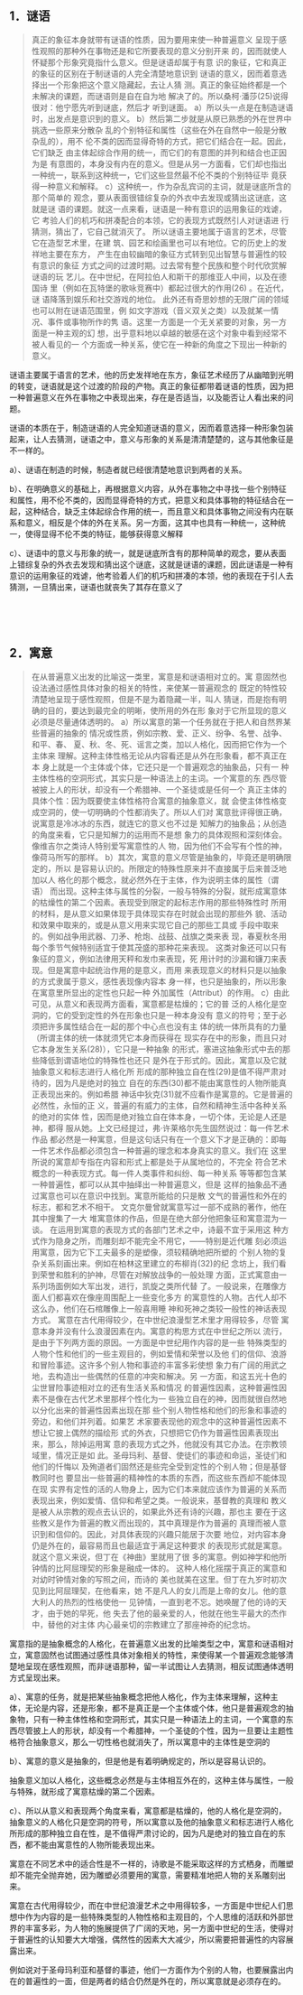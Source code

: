 <h2>1．谜语</h2><blockquote data-pid="Y2ur9_gl">真正的象征本⾝就带有谜语的性质，因为要⽤来使⼀种普遍意义 呈现于感性观照的那种外在事物还是和它所要表现的意义分别开来 的，因⽽就使⼈怀疑那个形象究竟指什么意义。但是谜语却属于有意 识的象征，它和真正的象征的区别在于制谜语的⼈完全清楚地意识到 谜语的意义，因⽽着意选择出⼀个形象把这个意义隐藏起，去让⼈猜 测。真正的象征始终都是⼀个未解决的课题，⽽谜语则是⾃在⾃为地 解决了的。所以桑柯·潘莎(25)说得很对：他宁愿先听到谜底，然后才 听到谜⾯。 a）所以头⼀点是在制造谜语时，出发点是意识到的意义。 b）然后第⼆步就是从原已熟悉的外在世界中挑选⼀些原来分散杂 乱的个别特征和属性（这些在外在⾃然中⼀般是分散杂乱的），⽤不 伦不类的因⽽显得奇特的⽅式，把它们结合在⼀起。因此，它们缺乏 由主体起综合作⽤的统⼀，⽽它们的有意图的并列和结合也正因为是 有意图的，本⾝没有内在的意义。但是从另⼀⽅⾯看，它们却也指出 ⼀种统⼀，联系到这种统⼀，它们这些显然最不伦不类的个别特征毕 竟获得⼀种意义和解释。 c）这种统⼀，作为杂乱宾词的主词，就是谜底所含的那个简单的 观念，要从表⾯很错综复杂的外⾐中去发现或猜出这谜底，这就是谜 语的课题。就这⼀点来看，谜语是⼀种有意识的运⽤象征的戏谑，它 考验⼈们的机巧和拼凑配合的本领，它的表现⽅式既然引⼈对谜语进 ⾏猜测，猜出了，它⾃⼰就消灭了。 所以谜语主要地属于语⾔的艺术，尽管它在造型艺术⾥，在建 筑、园艺和绘画⾥也可以有地位。它的历史上的发祥地主要在东⽅， 产⽣在由较幽暗的象征⽅式转到⻅出智慧与普遍性的较有意识的象征 ⽅式之间的过渡时期。过去常有整个⺠族和整个时代欣赏解谜语的玩 艺⼉。在中世纪，在阿拉伯⼈和斯⼲的那维亚⼈中间，以及在德国诗 ⾥（例如在⽡特堡的歌咏竞赛中）都起过很⼤的作⽤(26) 。在近代，谜 语降落到娱乐和社交游戏的地位。 此外还有奇思妙想的⽆限⼴阔的领域也可以附在谜语范围⾥，例 如⽂字游戏（⾳义双关之类）以及就某⼀情况、事件或事物所作的隽 语。这⾥⼀⽅⾯是⼀个⽆关紧要的对象，另⼀⽅⾯是⼀种主观的幻 想，出乎意料地以卓越的敏感在这个对象中看到经常不被⼈看⻅的⼀ 个⽅⾯或⼀种关系，使它在⼀种新的⾓度之下现出⼀种新的意义。</blockquote><p data-pid="NhqnRHse">谜语主要属于语言的艺术，他的历史发祥地在东方，象征艺术经历了从幽暗到光明的转变，谜语就是这个过渡的阶段的产物。真正的象征都带着谜语的性质，因为把一种普遍意义在外在事物之中表现出来，存在是否适当，以及能否让人看出来的问题。</p><p data-pid="_ozTzMjp">谜语的本质在于，制造谜语的人完全知道谜语的意义，因而着意选择一种形象包装起来，让人去猜测，谜语之中，意义与形象的关系是清清楚楚的，这与其他象征是不一样的。</p><p data-pid="B4i2olTP">a）、谜语在制造的时候，制造者就已经很清楚地意识到两者的关系。</p><p data-pid="u7GeuH4-">b）、在明确意义的基础上，再根据意义内容，从外在事物之中寻找一些个别特征和属性，用不伦不类的，因而显得奇特的方式，把意义和具体事物的特征结合在一起，这种结合，缺乏主体起综合作用的统一，而且意义和具体事物之间没有内在联系和意义，相反是个体的外在关系。另一方面，这其中也具有一种统一，这种统一，使得显得不伦不类的特征，能够获得意义解释</p><p data-pid="CRln1tBw">c）、谜语中的意义与形象的统一，就是谜底所含有的那种简单的观念，要从表面上错综复杂的外衣去发现和猜出这个谜底，这就是谜语的课题，因此谜语是一种有意识的运用象征的戏谑，他考验着人们的机巧和拼凑的本领，他的表现在于引人去猜测，一旦猜出来，谜语也就丧失了其存在意义了</p><p><br></p><p><br></p><h2>2．寓意</h2><blockquote data-pid="hqx9VhL1">在从普遍意义出发的⽐喻这⼀类⾥，寓意是和谜语相对⽴的。寓 意固然也设法通过感性具体对象的相关的特性，来使某⼀普遍观念的 既定的特性较清楚地呈现于感性观照，但是不是为着隐藏⼀半，叫⼈ 猜谜，⽽是抱有明确的⽬的，要达到最完全的明晰，使所⽤的外在形 象对于它所显现的意义必须是尽量通体透明的。 a）所以寓意的第⼀个任务就在于把⼈和⾃然界某些普遍的抽象的 情况或性质，例如宗教、爱、正义、纷争、名誉、战争、和平、春、 夏、秋、冬、死、谣⾔之类，加以⼈格化，因⽽把它作为⼀个主体来 理解。这种主体性格⽆论从内容看还是从外在形象看，都不真正在本 ⾝上就是⼀个主体或个体，它还只是⼀个普遍观念的抽象品，只有⼀ 种主体性格的空洞形式，其实只是⼀种语法上的主词。⼀个寓意的东 ⻄尽管被披上⼈的形状，却没有⼀个希腊神、⼀个圣徒或是任何⼀个 真正主体的具体个性：因为既要使主体性格符合寓意的抽象意义，就 会使主体性格变成空洞的，使⼀切明确的个性都消失了。所以⼈们对 寓意批评得很正确，说寓意是冷冰冰的东⻄，就连它的意义也不过是 知解⼒的抽象品；从创造的⾓度来看，它只是知解⼒的运⽤⽽不是想 象⼒的具体观照和深刻体会。像维吉尔之类诗⼈特别爱写寓意性的⼈ 物，因为他们不会写有个性的神，像荷⻢所写的那样。 b）其次，寓意的意义尽管是抽象的，毕竟还是明确限定的，所以 是容易认识的。所限定的特殊性原来并不直接属于后来普泛地加以⼈ 格化的那个概念，就必然外在于主体，作为说明主体的属性（谓语） ⽽出现。这种主体与属性的分裂，⼀般与特殊的分裂，就形成寓意体 的枯燥性的第⼆个因素。表现受到限定的起标志作⽤的那些特殊性时 所⽤的材料，是从意义如果体现于具体现实存在时就会出现的那些外 貌、活动和效果中取来的，或是从意义⽤来实现它⾃⼰的那些⼯具或 ⼿段中取来的。例如战争⽤武器、⼑⽭、枪炮、战⿎、战旗之类来表 现，春夏秋冬⽤每个季节⽓候特别适宜于使其茂盛的那种花来表现。 这类对象还可以只有象征的意义，例如法律⽤天秤和发⼱来表现，死 ⽤计时的沙漏和镰⼑来表现。但是寓意中起统治作⽤的是意义，⽽⽤ 来表现意义的材料只是以抽象的⽅式⾪属于意义，感性表现像内容本 ⾝⼀样，也只是抽象的，所以形象在寓意⾥所显出的定性也只起⼀种 外加属性（Attribut）的作⽤。 c）由此可⻅，从意义和表现两⽅⾯看，寓意都是枯燥的；它的普 泛的⼈格化是空洞的，它的受到定性的外在形象也只是⼀种本⾝没有 意义的符号；⾄于必须把许多属性结合在⼀起的那个中⼼点也没有主 体的统⼀体所具有的⼒量（所谓主体的统⼀体就须凭它本⾝⽽获得在 现实存在中的形象，⽽且只对它本⾝发⽣关系(28)），它只是⼀种抽象 的形式，塞进这抽象形式中去的那些降低到谓语地位的特殊性也还只 是外在于形式的。因此，寓意以及它就抽象意义和标志进⾏⼈格化所 形成的那种独⽴⾃在性(29)是值不得严肃对待的，因为凡是绝对的独⽴ ⾃在的东⻄(30)都不能由寓意性的⼈物所能真正表现出来的。例如希腊 神话中狄克(31)就不应看作是寓意的。它是普遍的必然性，永恒的正 义，普遍的有威⼒的主体，⾃然和精神⽣活中各种关系的绝对的实体 性，因⽽是绝对独⽴⾃在体本⾝，⼀切个体，⽆论是⼈还是神，都得 服从她。上⽂已经提过，弗·许莱格尔先⽣固然说过：每⼀件艺术作品 都必然是⼀种寓意，但是这句话只有在⼀个意义下才是正确的：即每 ⼀件艺术作品都必须包含⼀种普遍的理念和本⾝真实的意义。我们在 这⾥所说的寓意却专指在内容和形式上都是处于从属地位的，不完全 符合艺术概念的⼀种表现⽅式。每⼀件⼈类事件和纠纷、每⼀种关系 等等都包含某⼀种普遍性，都可以从其中抽绎出⼀种普遍意义，但是 这样的抽象品不通过寓意也可以在意识中找到。寓意所能给的只是散 ⽂⽓的普遍性和外在的标志，都和艺术不相⼲。 ⽂克尔曼曾就寓意写过⼀部不成熟的著作，他在其中搜集了⼀⼤ 堆寓意体的作品，但是在绝⼤部分他把象征和寓意混为⼀谈。 在运⽤到寓意的表现⽅式的各部门艺术之中，诗最不宜于采⽤这 种⽅式作为隐⾝之所，⽽雕刻却不能完全不⽤它，——特别是近代雕 刻必须运⽤寓意，因为它下⼯夫最多的是塑像，须较精确地把所塑的 个别⼈物的复杂关系刻画出来。例如在柏林这⾥建⽴的布柳肖(32)的纪 念坊上，我们看到荣誉和胜利的护神，尽管在对解放战争的⼀般处理 ⽅⾯，正式寓意由⼀系列场⾯例如⼤军出发，进⾏，凯旋之类所代替 了。⼀般说来，在雕像⽅⾯⼈们都喜欢在像座周围配上⼀些变化多⽅ 的寓意性的⼈物。古代⼈却不这么办，他们在⽯棺雕像上⼀般喜⽤睡 神和死神之类较⼀般性的神话表现⽅式。 寓意在古代⽤得较少，在中世纪浪漫型艺术⾥才⽤得较多，尽管 寓意本⾝并没有什么浪漫因素在内。寓意的构思⽅式在中世纪之所以 流⾏，是由于下列两⽅⾯的原因。⼀⽅⾯是中世纪⽤作内容的是⼀些 特殊类型的⼈物个性和他们的⼀些主观⽬的，例如爱情和荣誉以及他 们的信仰、浪游和冒险事迹。这许多个别⼈物和事迹的丰富多彩使想 象⼒有⼴阔的⽤武之地，去构造出⼀些偶然的任意的冲突和解决。另 ⼀⽅⾯，和这五光⼗⾊的尘世冒险事迹相对⽴的还有⽣活关系和情况 的普遍性因素，这种普遍性因素不是像在古代艺术⾥那样个性化为⼀ 些独⽴⾃在的神，因⽽就很⾃然地以分化出来的普遍性因素出现在那 些个别⼈物性格和他们的形象和事迹的旁边，和他们并列着。如果艺 术家要表现他的观念中的这种普遍性因素不想让它披上偶然的描绘形 式的外⾐，只想把它仍作为普遍性因素表现出来，那么，除掉运⽤寓 意的表现⽅式之外，他就没有其它办法。在宗教领域⾥，情况正是如 此。圣⺟玛利、基督、使徒们的事迹和命运，圣徒们和他们的忏悔以 及殉道者们固然还是些完全受到定性的个别⼈物；但是基督教同时也 要显出⼀些普遍的精神性的本质的东⻄，⽽这些东⻄却不能体现在现 实界有定性的活的⼈物⾝上，因为它们本来就应该作为普遍的关系⽽ 表现出来，例如爱情、信仰和希望之类。⼀般说来，基督教的真理和 教义是被⼈从宗教的观点去认识的，如果此外还有诗的兴趣，那也主 要在于这些教义是作为普遍的教义⽽出现的，其中真理是作为普遍的 真理⽽被⼈意识到和信仰的。因此，对具体表现的兴趣只能居于次要 地位，对内容本⾝仍是外在的，最容易⽽且也最适宜于满⾜这种要求 的表现形式就是寓意。就这个意义来说，但丁在《神曲》⾥就⽤了很 多的寓意。例如神学和他所钟情的⽐阿屈理契的形象是融成⼀体的。 这种⼈格化摇摆于真正的寓意和对幼时钟情对象的写照之间，⽽诗的 美也就美在这⾥。但丁在九岁时初次⻅到⽐阿屈理契，在他看来，她 不是凡⼈的⼥⼉⽽是上帝的⼥⼉。他的意⼤利⼈的热烈的性格使他⼀ ⻅钟情，⼀直到⽼不忘。她唤醒了他的诗的天才，由于她的早死，他 失去了他的最亲爱的⼈，他就在他⽣平最⼤的杰作中，替他的对主体 内⼼最亲切的宗教建⽴了那座神奇的纪念坊。</blockquote><p data-pid="mOOuvGdr">寓意指的是抽象概念的人格化，在普遍意义出发的比喻类型之中，寓意和谜语相对立，寓意固然也试图通过感性具体对象相关的特性，来使得某一个普遍观念能够清楚地呈现在感性观照，而非谜语那种，留一半试图让人去猜测，相反试图通体透明方式呈现出来。</p><p data-pid="-i3JZrpR">a）、寓意的任务，就是把某些抽象概念把他人格化，作为主体来理解，这种主体，无论是内容，还是形象，都不是真正是一个主体或个体，他只是普遍观念的抽象物，只有一种主体性格和空洞形式，其实只是一种语法上的主词，一个寓意的东西尽管披上人的形状，却没有一个希腊神，一个圣徒的个性，因为一旦要让主题性格符合抽象意义，那么一切性格也就消失了，所以寓意中的主体性是空洞的</p><p data-pid="Y8VoYKsT">b）、寓意的意义是抽象的，但是他是有着明确规定的，所以是容易认识的。</p><p data-pid="zxuGSfC4">抽象意义加以人格化，这些概念必然是与主体相互外在的，这种主体与属性，一般与特殊，就形成了寓意枯燥的第二个因素。</p><p data-pid="bcqHBM6L">c）、所以从意义和表现两个角度来看，寓意都是枯燥的，他的人格化是空洞的，抽象意义的人格化只是空洞的符号，所以寓意以及他的抽象意义和标志进行人格化所形成的那种独立自在性，是不值得严肃讨论的，因为凡是绝对的独立自在的东西，都不能由寓意性的人物所能表现出来。</p><p data-pid="T-wHbREY">寓意在不同艺术中的适合性是不一样的，诗歌是不能采取这样的方式栖身，而雕塑却不能完全抛弃她，因为雕塑必须要用的寓意，需要精准地把人物的关系雕刻出来。</p><p data-pid="Hqp6aHnI">寓意在古代用得较少，而在中世纪浪漫艺术之中用得较多，一方面是中世纪人们思想中作为内容的是一些特殊类型的人物性格和主观目的，个人思维的活跃和外部世界的丰富多彩，为人物的施展提供了广阔的天地，另一方面中世纪的生活，使得对于普遍性的认知要大大增强，偶然性的因素大大减少，所以需要把普遍性的内容展露出来。</p><p data-pid="ucaFS7-8">例如说对于圣母玛利亚和基督的事迹，他们一方面作为个别的人物，也要展露出内在的普遍性的一面，但是两者的结合仍然是外在的，所以寓意就是必须存在的。</p><p></p>